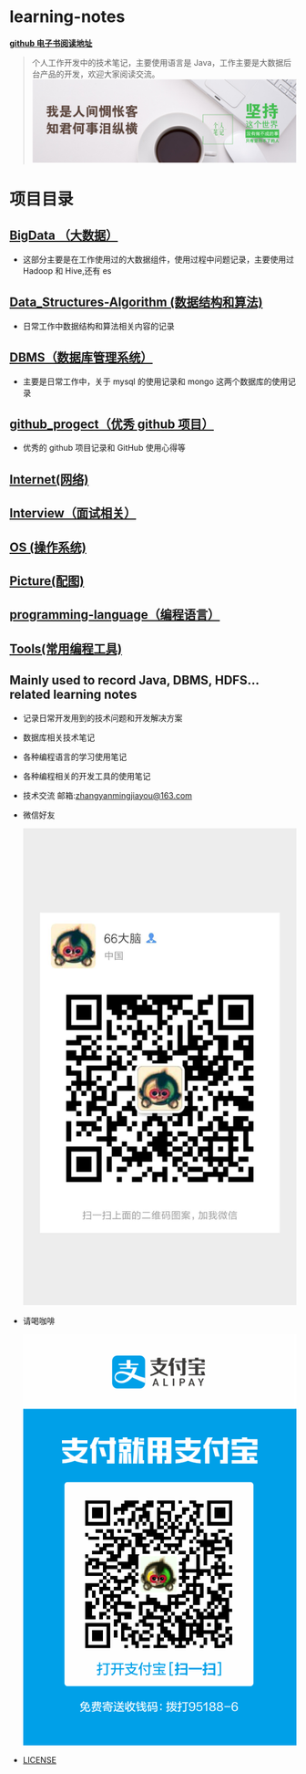 # learning-notes

**[github 电子书阅读地址](https://zhangymperson.github.io/learning-notes/)**

> 个人工作开发中的技术笔记，主要使用语言是 Java，工作主要是大数据后台产品的开发，欢迎大家阅读交流。 ![我是人间惆怅客,知君何事泪纵横](./picture/background.png)

# 项目目录

## [BigData （大数据）](./big_data/README.md)

- 这部分主要是在工作使用过的大数据组件，使用过程中问题记录，主要使用过 Hadoop 和 Hive,还有 es

## [Data_Structures-Algorithm (数据结构和算法)](./data_structures_algorithm/README.md)

- 日常工作中数据结构和算法相关内容的记录

## [DBMS（数据库管理系统）](./database/README.md)

- 主要是日常工作中，关于 mysql 的使用记录和 mongo 这两个数据库的使用记录

## [github_progect（优秀 github 项目）](./github_progect/README.md)

- 优秀的 github 项目记录和 GitHub 使用心得等

## [Internet(网络)](./internet/README.md)

## [Interview（面试相关）](./interview/README.md)

## [OS (操作系统)](./os/README.md)

## [Picture(配图)](./picture/README.md)

## [programming-language（编程语言）](./programming_language/README.md)

## [Tools(常用编程工具)](./tools/README.md)

## Mainly used to record Java, DBMS, HDFS... related learning notes

- 记录日常开发用到的技术问题和开发解决方案

- 数据库相关技术笔记

- 各种编程语言的学习使用笔记

- 各种编程相关的开发工具的使用笔记

- 技术交流 邮箱:[zhangyanmingjiayou@163.com](mailto://zhangyanmingjiayou@163.com)

- 微信好友

  ![微信号-好友](./picture/wechat-info.png)

- 请喝咖啡

  ![支付宝-收款](./picture/alipay-info.png)

- [LICENSE](LICENSE)
